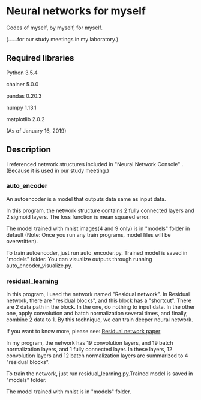 # Neural networks for myself
Codes of myself, by myself, for myself.

(......for our study meetings in my laboratory.)

## Required libraries
Python 3.5.4

chainer 5.0.0

pandas 0.20.3

numpy 1.13.1

matplotlib 2.0.2

(As of January 16, 2019)

## Description

I referenced network structures included in "Neural Network Console" .
(Because it is used in our study meeting.)

### auto_encoder

An autoencoder is a model that outputs data same as input data.

In this program, the network structure contains 2 fully connected layers and 2 sigmoid layers.
The loss function is mean squared error.

The model trained with mnist images(4 and 9 only) is in "models" folder in default
(Note: Once you run any train programs, model files will be overwritten).

To train autoencoder, just run auto_encoder.py.
Trained model is saved in "models" folder.
You can visualize outputs through running auto_encoder_visualize.py.

### residual_learning

In this program, I used the network named "Residual network".
In Residual network, there are "residual blocks", and this block has a "shortcut".
There are 2 data path in the block. In the one, do nothing to input data.
In the other one, apply convolution and batch normalization several times, and finally, combine 2 data to 1.
By this technique, we can train deeper neural network.

If you want to know more, please see: [Residual network paper](https://arxiv.org/abs/1512.03385)

In my program, the network has 19 convolution layers, and 19 batch normalization layers, and 1 fully connected layer.
In these layers, 12 convolution layers and 12 batch normalization layers are summarized to 4 "residual blocks".

To train the network, just run residual_learning.py.Trained model is saved in "models" folder.

The model trained with mnist is in "models" folder.
